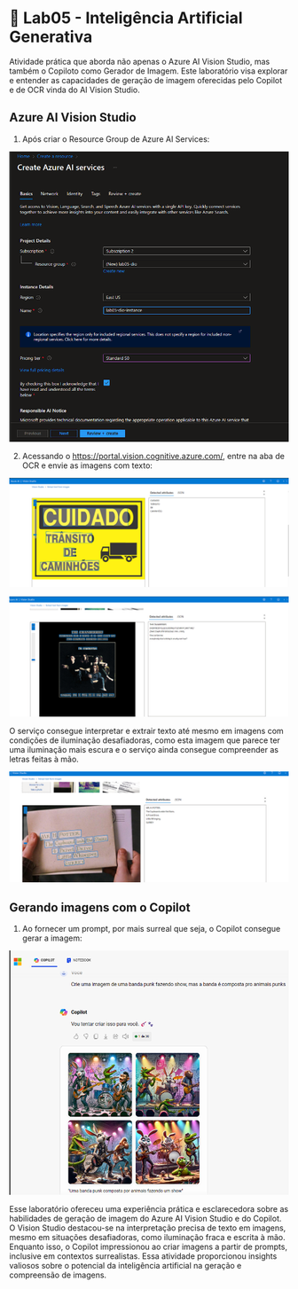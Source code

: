 # 🧪 Lab05 - Inteligência Artificial Generativa

 Atividade prática que aborda não apenas o Azure AI Vision Studio, mas também o Copiloto como Gerador de Imagem. Este laboratório visa explorar e entender as capacidades de geração de imagem oferecidas pelo Copilot e de OCR vinda do AI Vision Studio.

## Azure AI Vision Studio

1. Após criar o Resource Group de Azure AI Services:

![criando-rg](../imgs/image-create-rg.png)

2. Acessando o https://portal.vision.cognitive.azure.com/, entre na aba de OCR e envie as imagens com texto:

![Cuidando caminhão](../imgs/image-1.png)

![The Cranberries](../imgs/the-cranb.png)

O serviço consegue interpretar e extrair texto até mesmo em imagens com condições de iluminação desafiadoras, como esta imagem que parece ter uma iluminação mais escura e o serviço ainda consegue compreender as letras feitas à mão.

![Harry Potter Carta](../imgs/hp-carta.png)

## Gerando imagens com o Copilot

1. Ao fornecer um prompt, por mais surreal que seja, o Copilot consegue gerar a imagem:

![Banda Punk](../imgs/punks1.png)

Esse laboratório ofereceu uma experiência prática e esclarecedora sobre as habilidades de geração de imagem do Azure AI Vision Studio e do Copilot. O Vision Studio destacou-se na interpretação precisa de texto em imagens, mesmo em situações desafiadoras, como iluminação fraca e escrita à mão. Enquanto isso, o Copilot impressionou ao criar imagens a partir de prompts, inclusive em contextos surrealistas. Essa atividade proporcionou insights valiosos sobre o potencial da inteligência artificial na geração e compreensão de imagens.